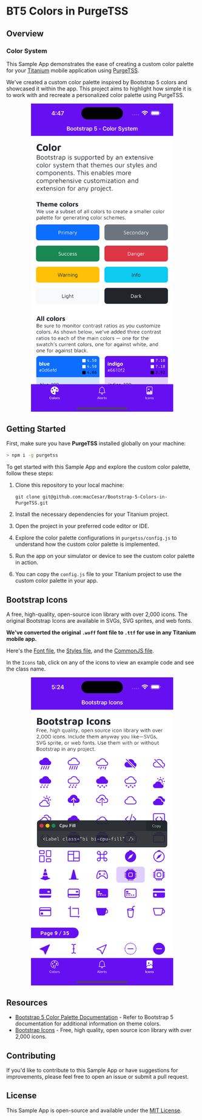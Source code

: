 # BT5 Colors in PurgeTSS

## Overview

### Color System

This Sample App demonstrates the ease of creating a custom color palette for your [Titanium](https://titaniumsdk.com) mobile application using [PurgeTSS](https://purgetss.com).

We've created a custom color palette inspired by Bootstrap 5 colors and showcased it within the app. This project aims to highlight how simple it is to work with and recreate a personalized color palette using PurgeTSS.

<p align="center" width="100%">
<img src="app/assets/bt5-color-system-tabs.png" width="375" alt="iOS Screen - BT5 Color System" >
</p>

## Getting Started

First, make sure you have **PurgeTSS** installed globally on your machine:
```bash
> npm i -g purgetss
```

To get started with this Sample App and explore the custom color palette, follow these steps:

1. Clone this repository to your local machine:

   ```shell
   git clone git@github.com:macCesar/Bootstrap-5-Colors-in-PurgeTSS.git
   ```

2. Install the necessary dependencies for your Titanium project.

3. Open the project in your preferred code editor or IDE.

4. Explore the color palette configurations in `purgetss/config.js` to understand how the custom color palette is implemented.

5. Run the app on your simulator or device to see the custom color palette in action.

6. You can copy the `config.js` file to your Titanium project to use the custom color palette in your app.


## Bootstrap Icons

A free, high-quality, open-source icon library with over 2,000 icons. The original Bootstrap Icons are available in SVGs, SVG sprites, and web fonts.

**We've converted the original `.woff` font file to `.ttf` for use in any Titanium mobile app.**

Here's the [Font file](app/assets/fonts/bootstrap-icons.ttf), the [Styles file](purgetss/styles/fonts.tss), and the [CommonJS file](app/lib/purgetss.fonts.js).

In the `Icons` tab, click on any of the icons to view an example code and see the class name.

<p align="center" width="100%">
<img src="app/assets/bt5-icons.png" width="375" alt="iOS Screen - BT5 Icons" >
</p>


## Resources

- [Bootstrap 5 Color Palette Documentation](https://getbootstrap.com/docs/5.2/customize/color/) - Refer to Bootstrap 5 documentation for additional information on theme colors.
- [Bootstrap Icons](https://icons.getbootstrap.com) - Free, high quality, open source icon library with over 2,000 icons.

## Contributing

If you'd like to contribute to this Sample App or have suggestions for improvements, please feel free to open an issue or submit a pull request.

## License

This Sample App is open-source and available under the [MIT License](LICENSE).
